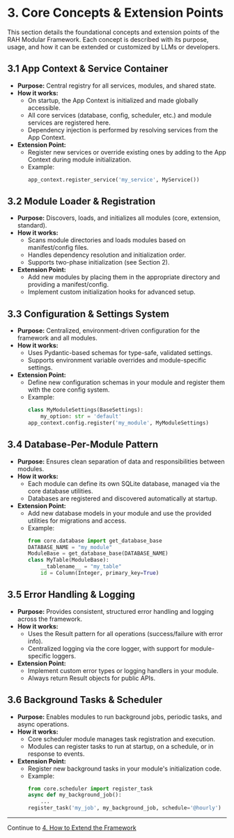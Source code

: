 # 3. Core Concepts & Extension Points

This section details the foundational concepts and extension points of the RAH Modular Framework. Each concept is described with its purpose, usage, and how it can be extended or customized by LLMs or developers.

## 3.1 App Context & Service Container

- **Purpose:** Central registry for all services, modules, and shared state.
- **How it works:**
  - On startup, the App Context is initialized and made globally accessible.
  - All core services (database, config, scheduler, etc.) and module services are registered here.
  - Dependency injection is performed by resolving services from the App Context.
- **Extension Point:**
  - Register new services or override existing ones by adding to the App Context during module initialization.
  - Example:
    ```python
    app_context.register_service('my_service', MyService())
    ```

## 3.2 Module Loader & Registration

- **Purpose:** Discovers, loads, and initializes all modules (core, extension, standard).
- **How it works:**
  - Scans module directories and loads modules based on manifest/config files.
  - Handles dependency resolution and initialization order.
  - Supports two-phase initialization (see Section 2).
- **Extension Point:**
  - Add new modules by placing them in the appropriate directory and providing a manifest/config.
  - Implement custom initialization hooks for advanced setup.

## 3.3 Configuration & Settings System

- **Purpose:** Centralized, environment-driven configuration for the framework and all modules.
- **How it works:**
  - Uses Pydantic-based schemas for type-safe, validated settings.
  - Supports environment variable overrides and module-specific settings.
- **Extension Point:**
  - Define new configuration schemas in your module and register them with the core config system.
  - Example:
    ```python
    class MyModuleSettings(BaseSettings):
        my_option: str = 'default'
    app_context.config.register('my_module', MyModuleSettings)
    ```

## 3.4 Database-Per-Module Pattern

- **Purpose:** Ensures clean separation of data and responsibilities between modules.
- **How it works:**
  - Each module can define its own SQLite database, managed via the core database utilities.
  - Databases are registered and discovered automatically at startup.
- **Extension Point:**
  - Add new database models in your module and use the provided utilities for migrations and access.
  - Example:
    ```python
    from core.database import get_database_base
    DATABASE_NAME = "my_module"
    ModuleBase = get_database_base(DATABASE_NAME)
    class MyTable(ModuleBase):
        __tablename__ = "my_table"
        id = Column(Integer, primary_key=True)
    ```

## 3.5 Error Handling & Logging

- **Purpose:** Provides consistent, structured error handling and logging across the framework.
- **How it works:**
  - Uses the Result pattern for all operations (success/failure with error info).
  - Centralized logging via the core logger, with support for module-specific loggers.
- **Extension Point:**
  - Implement custom error types or logging handlers in your module.
  - Always return Result objects for public APIs.

## 3.6 Background Tasks & Scheduler

- **Purpose:** Enables modules to run background jobs, periodic tasks, and async operations.
- **How it works:**
  - Core scheduler module manages task registration and execution.
  - Modules can register tasks to run at startup, on a schedule, or in response to events.
- **Extension Point:**
  - Register new background tasks in your module's initialization code.
  - Example:
    ```python
    from core.scheduler import register_task
    async def my_background_job():
        ...
    register_task('my_job', my_background_job, schedule='@hourly')
    ```

---

Continue to [4. How to Extend the Framework](04-extending-framework.md)
